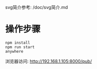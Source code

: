 svg简介参考: /doc/svg简介.md
      
# 操作步骤                                                                                                                                                                              

~~~
npm install
npm run start
anywhere
~~~

浏览器访问: http://192.168.1.105:8000/pub/